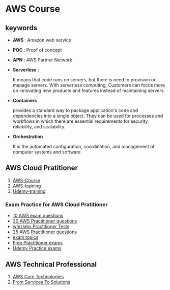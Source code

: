# AWS Course

## keywords

- **AWS** : Amazon web service
- **POC** : Proof of concept
- **APN** : AWS Partner Network
- **Serverless** : 
 
    It means that code runs on servers, but there is need to provision or manage servers. With serverless computing, Customers can focus more on innovating new products and features instead of maintaining servers.

- **Containers**

    provides a standard way to package application's code and dependencies into a single object. They can be used for processes and workflows in which there are essential requirements for security, reliability, and scalability.

- **Orchestration**
 
    It is the automated configuration, coordination, and management of computer systems and software
## AWS Cloud Pratitioner

1. [AWS-Course](./CoudPractitioner/AWS-course.md)
2. [AWS-training](https://www.aws.training/Details/eLearning?id=60697)
3. [Udemy-training](https://www.udemy.com/course/aws-certified-cloud-practitioner-new/)

### Exam Practice for AWS Cloud Pratitioner

- [10 AWS exam questions](https://d1.awsstatic.com/training-and-certification/Docs%20-%20Cloud%20Practitioner/AWS%20Certified%20Cloud%20Practitioner%20Sample%20Questions.pdf)
- [20 AWS Practitioner questions](https://digitalcloud.training/aws-cloud-practitioner-free-practice-questions/)
- [whizlabs Practitioner Tests](https://www.whizlabs.com/learn/course/aws-certified-cloud-practitioner-practice-tests)
- [25 AWS Practitioner questions](https://awscoach.net/practitioner-questions/)
- [exam topics](https://www.examtopics.com/exams/amazon/aws-certified-cloud-practitioner/view/)
- [Free Practitioner exams](https://www.awsboy.com/aws-practice-exams/practitioner/)
- [Udemy Practice exams](https://www.udemy.com/course/practice-exams-aws-certified-cloud-practitioner)

## AWS Technical Professional

1. [AWS Core Technologies](./TechnicalProfessional/AWS-core.md)
2. [From Services To Solutions](./TechnicalProfessional/AWS-servicesToSolutions.md)
